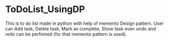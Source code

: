 # ToDoList_UsingDP
This is to do list made in python with help of memento Design pattern.
User can Add task, Delete task, Mark as complete, Show task even undo and redo can be perfomed (for that memento pattern is used).
